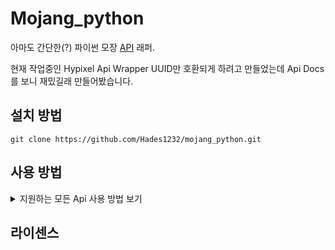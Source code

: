 # Mojang_python
아마도 간단한(?) 파이썬 모장 [API](https://mojang-api-docs.netlify.app/index.html) 래퍼.</br>

현재 작업중인 Hypixel Api Wrapper UUID만 호환되게 하려고 만들었는데 Api Docs를 보니 재밌길래 만들어봤습니다. 




## 설치 방법

```
git clone https://github.com/Hades1232/mojang_python.git 
```


## 사용 방법



<details>
<summary>지원하는 모든 Api 사용 방법 보기</summary>
<p>      info.py :
    
    
``` py
    from mojang_python import Mojang    
    userInfo = Mojang.userInfo
    
    # Function Type : staticmethod
    # Return Value : Minecraft User UUID 
    # Return Type : str
    
    uuid = userInfo.getUUID(username)
    ----------------------------------
    
    # Class 
    
    class1 = userInfo(uuid)     
    ----------------------------------
    
    # Return Value : User's Minecraft Profile 
    # Return Type : dict
    
    class1.getProfile(self) 
    ----------------------------------
    
    # Return Value : User's Minecraft Nickname
    # Return Type : str
    
    class1.getName(self) 
    ----------------------------------
    
    # Return Value : User's Name History
    # Return Type : dict
    
    class1.getNameHistory(self) 
    ----------------------------------
    
    # Function Type : staticmethod
    # Return Value : Users' UUIDs
    # Return Type : dict
    
    # Api에서 최대로 받을 수 있는 유저 수는 10명, 
    # 그러나 변수 2개로 받으면 최대 20명까지 가능함.
    
    # Example : a = userInfo.getUUIDs(name1, name2, name3, ···, name10) 
    # a, b = userInfo.getUUIDs(name1, name2, name3, ···, name20)
    
    userInfo.getUUIDs(*args) 
    ----------------------------------
    
    # Function Type : staticmethod
    # Return Value : Games sales statistics
    # Retunrn Type : dict
    # gameName = "item_sold_minecraft", "prepaid_card_redeemed_minecraft", "item_sold_cobalt", "prepaid_card_redeemed_cobalt", "item_sold_scrolls", "item_sold_dungeons"
    # 여러개도 가능하나 하나만 되게 만듦. (귀찮아서 그런건 아니고 ㅎㅎ)
    
    userInfo.saleStatistics(gameName) 
    
    
```
<h4>나머지는 나중에 할 예정.</h4>
</p>
</details>



## 라이센스




